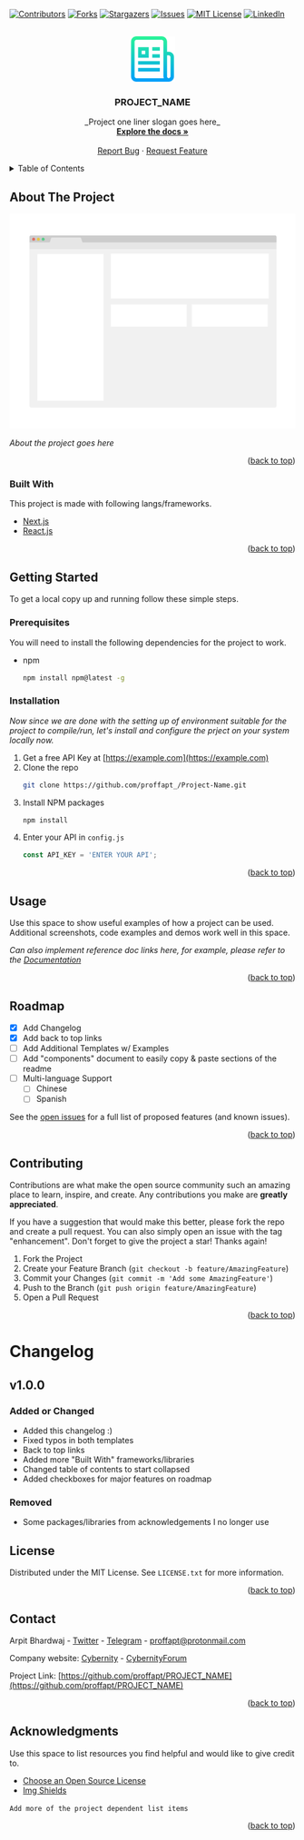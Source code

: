 <div id="top"></div>


<!-- PROJECT SHIELDS -->
<!-- https://www.markdownguide.org/basic-syntax/#reference-style-links-->
[![Contributors][contributors-shield]][contributors-url]
[![Forks][forks-shield]][forks-url]
[![Stargazers][stars-shield]][stars-url]
[![Issues][issues-shield]][issues-url]
[![MIT License][license-shield]][license-url]
[![LinkedIn][linkedin-shield]][linkedin-url]


<!-- PROJECT LOGO -->
<br />
<div align="center">
  <a href="https://github.com/proffapt/PROJECT_NAME">
    <img src="images/logo.png" alt="Logo" width="80" height="80">
  </a>

  <h3 align="center">PROJECT_NAME</h3>

  <p align="center">
    _Project one liner slogan goes here_
    <br />
    <a href="https://github.com/proffapt/PROJECT_NAME"><strong>Explore the docs »</strong></a>
    <br />
    <br />
    <a href="https://github.com/proffapt/PROJECT_NAME/issues">Report Bug</a>
    ·
    <a href="https://github.com/proffapt/PROJECT_NAME/issues">Request Feature</a>
  </p>
</div>



<!-- TABLE OF CONTENTS -->
<details>
  <summary>Table of Contents</summary>
  <ol>
    <li>
      <a href="#about-the-project">About The Project</a>
      <ul>
        <li><a href="#built-with">Built With</a></li>
      </ul>
    </li>
    <li>
      <a href="#getting-started">Getting Started</a>
      <ul>
        <li><a href="#prerequisites">Prerequisites</a></li>
        <li><a href="#installation">Installation</a></li>
      </ul>
    </li>
    <li><a href="#usage">Usage</a></li>
    <li><a href="#roadmap">Roadmap</a></li>
    <li><a href="#contributing">Contributing</a></li>
    <li><a href="#changelog">Change.log</a></li>
    <li><a href="#license">License</a></li>
    <li><a href="#contact">Contact</a></li>
    <li><a href="#acknowledgments">Acknowledgments</a></li>
  </ol>
</details>


<!-- ABOUT THE PROJECT -->
## About The Project

[![PROJECT_NAME Screen Shot][product-screenshot]](https://example.com)

_About the project goes here_

<p align="right">(<a href="#top">back to top</a>)</p>

### Built With

This project is made with following langs/frameworks.

* [Next.js](https://nextjs.org/)
* [React.js](https://reactjs.org/)

<p align="right">(<a href="#top">back to top</a>)</p>


<!-- GETTING STARTED -->
## Getting Started

To get a local copy up and running follow these simple steps.

### Prerequisites

You will need to install the following dependencies for the project to work.
* npm
  ```sh
  npm install npm@latest -g
  ```

### Installation

_Now since we are done with the setting up of environment suitable for the project to compile/run, let's install and configure the prject on your system locally now._

1. Get a free API Key at [https://example.com](https://example.com)
2. Clone the repo
   ```sh
   git clone https://github.com/proffapt_/Project-Name.git
   ```
3. Install NPM packages
   ```sh
   npm install
   ```
4. Enter your API in `config.js`
   ```js
   const API_KEY = 'ENTER YOUR API';
   ```

<p align="right">(<a href="#top">back to top</a>)</p>


<!-- USAGE EXAMPLES -->
## Usage

Use this space to show useful examples of how a project can be used. Additional screenshots, code examples and demos work well in this space.

_Can also implement reference doc links here, for example, please refer to the [Documentation](https://example.com)_

<p align="right">(<a href="#top">back to top</a>)</p>


<!-- ROADMAP -->
## Roadmap

- [x] Add Changelog
- [x] Add back to top links
- [ ] Add Additional Templates w/ Examples
- [ ] Add "components" document to easily copy & paste sections of the readme
- [ ] Multi-language Support
    - [ ] Chinese
    - [ ] Spanish

See the [open issues](https://github.com/proffapt/PROJECT_NAME/issues) for a full list of proposed features (and known issues).

<p align="right">(<a href="#top">back to top</a>)</p>


<!-- CONTRIBUTING -->
## Contributing

Contributions are what make the open source community such an amazing place to learn, inspire, and create. Any contributions you make are **greatly appreciated**.

If you have a suggestion that would make this better, please fork the repo and create a pull request. You can also simply open an issue with the tag "enhancement".
Don't forget to give the project a star! Thanks again!

1. Fork the Project
2. Create your Feature Branch (`git checkout -b feature/AmazingFeature`)
3. Commit your Changes (`git commit -m 'Add some AmazingFeature'`)
4. Push to the Branch (`git push origin feature/AmazingFeature`)
5. Open a Pull Request

<p align="right">(<a href="#top">back to top</a>)</p>


<!-- Changelog -->
# Changelog

## v1.0.0

### Added or Changed
- Added this changelog :)
- Fixed typos in both templates
- Back to top links
- Added more "Built With" frameworks/libraries
- Changed table of contents to start collapsed
- Added checkboxes for major features on roadmap


### Removed

- Some packages/libraries from acknowledgements I no longer use



<!-- LICENSE -->
## License

Distributed under the MIT License. See `LICENSE.txt` for more information.

<p align="right">(<a href="#top">back to top</a>)</p>


<!-- CONTACT -->
## Contact

Arpit Bhardwaj - [Twitter](https://twitter.com/proffapt) - [Telegram](https://t.me/proffapt) - proffapt@protonmail.com

Company website: [Cybernity](https://cybernity.org) - [CybernityForum](https://cybernity.group)

Project Link: [https://github.com/proffapt/PROJECT_NAME](https://github.com/proffapt/PROJECT_NAME)

<p align="right">(<a href="#top">back to top</a>)</p>


<!-- ACKNOWLEDGMENTS -->
## Acknowledgments

Use this space to list resources you find helpful and would like to give credit to.

* [Choose an Open Source License](https://choosealicense.com)
* [Img Shields](https://shields.io)

`Add more of the project dependent list items`


<p align="right">(<a href="#top">back to top</a>)</p>


<!-- MARKDOWN LINKS & IMAGES -->

[contributors-shield]: https://img.shields.io/github/contributors/proffapt/PROJECT_NAME.svg?style=for-the-badge
[contributors-url]: https://github.com/proffapt/PROJECT_NAME/graphs/contributors
[forks-shield]: https://img.shields.io/github/forks/proffapt/PROJECT_NAME.svg?style=for-the-badge
[forks-url]: https://github.com/proffapt/PROJECT_NAME/network/members
[stars-shield]: https://img.shields.io/github/stars/proffapt/PROJECT_NAME.svg?style=for-the-badge
[stars-url]: https://github.com/proffapt/PROJECT_NAME/stargazers
[issues-shield]: https://img.shields.io/github/issues/proffapt/PROJECT_NAME.svg?style=for-the-badge
[issues-url]: https://github.com/proffapt/PROJECT_NAME/issues
[license-shield]: https://img.shields.io/github/license/proffapt/PROJECT_NAME.svg?style=for-the-badge
[license-url]: https://github.com/proffapt/PROJECT_NAME/blob/master/LICENSE.txt
[linkedin-shield]: https://img.shields.io/badge/-LinkedIn-black.svg?style=for-the-badge&logo=linkedin&colorB=555
[linkedin-url]: https://linkedin.com/in/proffapt
[product-screenshot]: images/screenshot.png